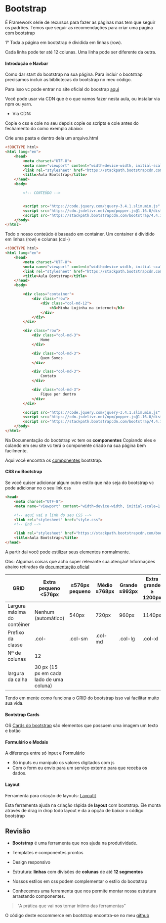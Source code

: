 # Bootstrap

É Framework série de recursos para fazer as páginas mas tem que seguir os padrões.
Temos que seguir as recomendações para criar uma página com bootstrap

1° Toda a página em bootstrap é dividida em linhas (row).

Cada linha pode ter até 12 colunas.
Uma linha pode ser diferente da outra.


#### Introdução e Navbar

Como dar start do bootstrap na sua página.
Para incluir o bootstrap precisamos incluir as bibliotecas do bootstrap no meu código.

Para isso vc pode entrar no site oficial do boostrap [aqui](https://getbootstrap.com/docs/4.4/getting-started/introduction/)

Você pode usar via CDN que é o que vamos fazer nesta aula, ou instalar via npm ou yarn.

- Via CDN:

Copie o css e cole no seu <head>
depois copie os scripts e cole antes do fechamento do </body> como exemplo abaixo:

Crie uma pasta e dentro dela um arquivo.html

```html
<!DOCTYPE html>
<html lang="en">
    <head>
        <meta charset="UTF-8">
        <meta name="viewport" content="width=device-width, initial-scale=1.0">
        <link rel="stylesheet" href="https://stackpath.bootstrapcdn.com/bootstrap/4.4.1/css/bootstrap.min.css" integrity="sha384-Vkoo8x4CGsO3+Hhxv8T/Q5PaXtkKtu6ug5TOeNV6gBiFeWPGFN9MuhOf23Q9Ifjh" crossorigin="anonymous">
        <title>Aula Bootstrap</title>
    </head>
    <body>

        <!-- CONTEÙDO -->


        <script src="https://code.jquery.com/jquery-3.4.1.slim.min.js" integrity="sha384-J6qa4849blE2+poT4WnyKhv5vZF5SrPo0iEjwBvKU7imGFAV0wwj1yYfoRSJoZ+n" crossorigin="anonymous"></script>
        <script src="https://cdn.jsdelivr.net/npm/popper.js@1.16.0/dist/umd/popper.min.js" integrity="sha384-Q6E9RHvbIyZFJoft+2mJbHaEWldlvI9IOYy5n3zV9zzTtmI3UksdQRVvoxMfooAo" crossorigin="anonymous"></script>
        <script src="https://stackpath.bootstrapcdn.com/bootstrap/4.4.1/js/bootstrap.min.js" integrity="sha384-wfSDF2E50Y2D1uUdj0O3uMBJnjuUD4Ih7YwaYd1iqfktj0Uod8GCExl3Og8ifwB6" crossorigin="anonymous"></script>    
    </body>
</html>

```

Todo o nosso conteúdo é baseado em container.
Um container é dividido em linhas (row) e colunas (col-)


```html
<!DOCTYPE html>
<html lang="en">
    <head>
        <meta charset="UTF-8">
        <meta name="viewport" content="width=device-width, initial-scale=1.0">
        <link rel="stylesheet" href="https://stackpath.bootstrapcdn.com/bootstrap/4.4.1/css/bootstrap.min.css" integrity="sha384-Vkoo8x4CGsO3+Hhxv8T/Q5PaXtkKtu6ug5TOeNV6gBiFeWPGFN9MuhOf23Q9Ifjh" crossorigin="anonymous">
        <title>Aula Bootstrap</title>
    </head>
    <body>

        <div class="container">
            <div class="row">
                <div class="col-md-12">
                    <h3>Minha Lojinha na internet</h3>
                </div>
            </div>
        </div>

        <div class="row">
            <div class="col-md-3">
                Home
            </div>

            <div class="col-md-3">
                Quem Somos
            </div>

            <div class="col-md-3">
                Contato
            </div>

            <div class="col-md-3">
                Fique por dentro
            </div>
        </div>

        <script src="https://code.jquery.com/jquery-3.4.1.slim.min.js" integrity="sha384-J6qa4849blE2+poT4WnyKhv5vZF5SrPo0iEjwBvKU7imGFAV0wwj1yYfoRSJoZ+n" crossorigin="anonymous"></script>
        <script src="https://cdn.jsdelivr.net/npm/popper.js@1.16.0/dist/umd/popper.min.js" integrity="sha384-Q6E9RHvbIyZFJoft+2mJbHaEWldlvI9IOYy5n3zV9zzTtmI3UksdQRVvoxMfooAo" crossorigin="anonymous"></script>
        <script src="https://stackpath.bootstrapcdn.com/bootstrap/4.4.1/js/bootstrap.min.js" integrity="sha384-wfSDF2E50Y2D1uUdj0O3uMBJnjuUD4Ih7YwaYd1iqfktj0Uod8GCExl3Og8ifwB6" crossorigin="anonymous"></script>    
    </body>
</html>

```

Na Documentação do bootstrap vc tem os <b>componentes</b>
Copiando eles e colando em seu site vc terá o componente criado na sua página bem facilmente.

Aqui você encontra os [componentes](https://getbootstrap.com/docs/4.4/components/alerts/) bootstrap.


#### CSS no Bootstrap

Se você quiser adicionar algum outro estilo que não seja do bootstrap vc pode adicionar no <head> o seu link css

```html
<head>
    <meta charset="UTF-8">
    <meta name="viewport" content="width=device-width, initial-scale=1.0">

    <!-- aqui vai o link do seu CSS -->
    <link rel="stylesheet" href="style.css">
    <!-- End -->

    <link rel="stylesheet" href="https://stackpath.bootstrapcdn.com/bootstrap/4.4.1/css/bootstrap.min.css" integrity="sha384-Vkoo8x4CGsO3+Hhxv8T/Q5PaXtkKtu6ug5TOeNV6gBiFeWPGFN9MuhOf23Q9Ifjh" crossorigin="anonymous">
    <title>Aula Bootstrap</title>
</head>
```

A partir dai você pode estilizar seus elementos normalmente.

Obs: Algumas coisas que acho super relevante sua atenção!
Informações abaixo retiradas da [documentação oficial](https://getbootstrap.com/docs/4.4/layout/grid/)


| GRID  | Extra pequeno <576px  | ≥576px pequeno | Médio ≥768px | Grande ≥992px | Extra grande ≥ 1200px |
|---|---|---|---|---|---|
| Largura máxima do contêiner | Nenhum (automático)	|  540px  |  720px  |  960px  |  1140px  |
| Prefixo da classe	          | .col-               | .col-sm | .col-md | .col-lg | .col-xl  |
| Nº de colunas	              |   12   |
| largura da calha	          | 30 px (15 px em cada lado de uma coluna)|

Tendo em mente como funciona o GRID do bootstrap isso vai facilitar muito sua vida.

#### Bootstrap Cards

OS [Cards do bootstrap](https://getbootstrap.com/docs/4.4/components/card/) são elementos que possuem uma imagem um texto e botão


#### Formulário e Modais


A diferença entre só input e Formulário

- Só inputs eu manipulo os valores digitados com js
- Com o form eu envio para um serviço externo para que receba os dados.


#### Layout

Ferramenta para criação de layouts: [Layoutit](https://www.layoutit.com/pt)

Esta ferramenta ajuda na criação rápida de __layout__ com bootstrap.
Ele monta através de drag in drop todo layout e da a opção de baixar o código bootstrap


## Revisão

- <b>Bootstrap</b> é uma ferramenta que nos ajuda na produtividade.

- Templates e componentes prontos

- Design responsivo

- Estrutura: <b>linhas</b> com divisões de <b>colunas</b> de até <b>12 segmentos</b>

- Nossos estilos em css podem complementar o estilo do bootstrap

- Conhecemos uma ferramenta que nos permite montar nossa estrutura arrastando componentes.



> "A prática que vai nos tornar íntimo das ferramentas"



O código deste eccommerce em bootstrap encontra-se no meu [github](https://github.com/HellenBrunelli/ecommerce-gama)








